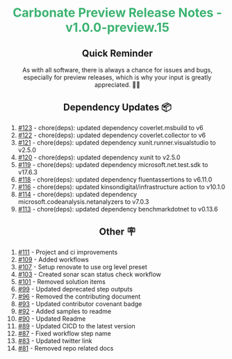<h1 align="center" style="color: mediumseagreen;font-weight: bold;">
Carbonate Preview Release Notes - v1.0.0-preview.15
</h1>

<h2 align="center" style="font-weight: bold;">Quick Reminder</h2>

<div align="center">

As with all software, there is always a chance for issues and bugs, especially for preview releases, which is why your input is greatly appreciated. 🙏🏼
</div>

<h2 align="center" style="font-weight: bold;">Dependency Updates 📦</h2>

1. [#123](https://github.com/KinsonDigital/Carbonate/pull/123) - chore(deps): updated dependency coverlet.msbuild to v6
2. [#122](https://github.com/KinsonDigital/Carbonate/pull/122) - chore(deps): updated dependency coverlet.collector to v6
3. [#121](https://github.com/KinsonDigital/Carbonate/pull/121) - chore(deps): updated dependency xunit.runner.visualstudio to v2.5.0
4. [#120](https://github.com/KinsonDigital/Carbonate/pull/120) - chore(deps): updated dependency xunit to v2.5.0
5. [#119](https://github.com/KinsonDigital/Carbonate/pull/119) - chore(deps): updated dependency microsoft.net.test.sdk to v17.6.3
6. [#118](https://github.com/KinsonDigital/Carbonate/pull/118) - chore(deps): updated dependency fluentassertions to v6.11.0
7. [#116](https://github.com/KinsonDigital/Carbonate/pull/116) - chore(deps): updated kinsondigital/infrastructure action to v10.1.0
8. [#114](https://github.com/KinsonDigital/Carbonate/pull/114) - chore(deps): updated dependency microsoft.codeanalysis.netanalyzers to v7.0.3
9. [#113](https://github.com/KinsonDigital/Carbonate/pull/113) - chore(deps): updated dependency benchmarkdotnet to v0.13.6

<h2 align="center" style="font-weight: bold;">Other 🪧</h2>

1. [#111](https://github.com/KinsonDigital/Carbonate/issues/111) - Project and ci improvements
2. [#109](https://github.com/KinsonDigital/Carbonate/issues/109) - Added workflows
3. [#107](https://github.com/KinsonDigital/Carbonate/issues/107) - Setup renovate to use org level preset
4. [#103](https://github.com/KinsonDigital/Carbonate/issues/103) - Created sonar scan status check workflow
5. [#101](https://github.com/KinsonDigital/Carbonate/issues/101) - Removed solution items
6. [#99](https://github.com/KinsonDigital/Carbonate/issues/99) - Updated deprecated step outputs
7. [#96](https://github.com/KinsonDigital/Carbonate/issues/96) - Removed the contributing document
8. [#93](https://github.com/KinsonDigital/Carbonate/issues/93) - Updated contributor covenant badge
9. [#92](https://github.com/KinsonDigital/Carbonate/issues/92) - Added samples to readme
10. [#90](https://github.com/KinsonDigital/Carbonate/issues/90) - Updated Readme
11. [#89](https://github.com/KinsonDigital/Carbonate/issues/89) - Updated CICD to the latest version
12. [#87](https://github.com/KinsonDigital/Carbonate/issues/87) - Fixed workflow step name
13. [#83](https://github.com/KinsonDigital/Carbonate/issues/83) - Updated twitter link
14. [#81](https://github.com/KinsonDigital/Carbonate/issues/81) - Removed repo related docs
